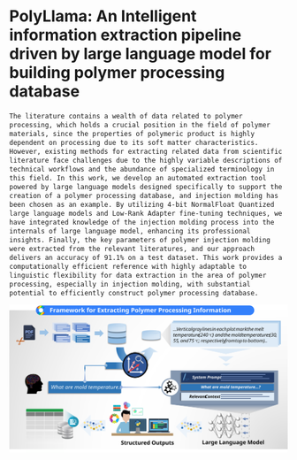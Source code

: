 # PolyLlama: An Intelligent information extraction pipeline driven by large language model for building polymer processing database

    The literature contains a wealth of data related to polymer processing, which holds a crucial position in the field of polymer materials, since the properties of polymeric product is highly dependent on processing due to its soft matter characteristics. However, existing methods for extracting related data from scientific literature face challenges due to the highly variable descriptions of technical workflows and the abundance of specialized terminology in this field. In this work, we develop an automated extraction tool powered by large language models designed specifically to support the creation of a polymer processing database, and injection molding has been chosen as an example. By utilizing 4-bit NormalFloat Quantized large language models and Low-Rank Adapter fine-tuning techniques, we have integrated knowledge of the injection molding process into the internals of large language model, enhancing its professional insights. Finally, the key parameters of polymer injection molding were extracted from the relevant literatures, and our approach delivers an accuracy of 91.1% on a test dataset. This work provides a computationally efficient reference with highly adaptable to linguistic flexibility for data extraction in the area of polymer processing, especially in injection molding, with substantial potential to efficiently construct polymer processing database.

<img src="https://github.com/Sleepykaby/PolyLlama/blob/main/file/picture.svg">
